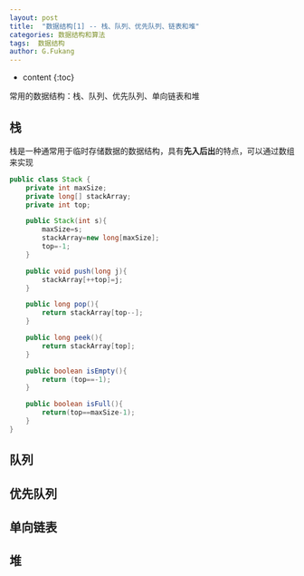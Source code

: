 ```yaml
---
layout: post
title:  "数据结构[1] -- 栈、队列、优先队列、链表和堆"
categories: 数据结构和算法
tags:  数据结构
author: G.Fukang
---
```


* content
{:toc}

常用的数据结构：栈、队列、优先队列、单向链表和堆





## 栈
栈是一种通常用于临时存储数据的数据结构，具有**先入后出**的特点，可以通过数组来实现

```java
public class Stack {
    private int maxSize;
    private long[] stackArray;
    private int top;

    public Stack(int s){
        maxSize=s;
        stackArray=new long[maxSize];
        top=-1;
    }

    public void push(long j){
        stackArray[++top]=j;
    }

    public long pop(){
        return stackArray[top--];
    }

    public long peek(){
        return stackArray[top];
    }

    public boolean isEmpty(){
        return (top==-1);
    }

    public boolean isFull(){
        return(top==maxSize-1);
    }
}
```



## 队列
## 优先队列
## 单向链表
## 堆